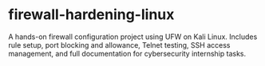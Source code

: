 # firewall-hardening-linux
A hands-on firewall configuration project using UFW on Kali Linux. Includes rule setup, port blocking and allowance, Telnet testing, SSH access management, and full documentation for cybersecurity internship tasks.
